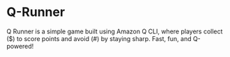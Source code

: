 # Q-Runner
Q Runner is a simple game built using Amazon Q CLI, where players collect ($) to score points and avoid (#) by staying sharp. Fast, fun, and Q-powered!
